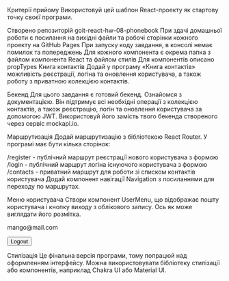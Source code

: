 Критерії прийому Використовуй цей шаблон React-проекту як стартову точку своєї
програми.

Створено репозиторій goit-react-hw-08-phonebook При здачі домашньої роботи є
посилання на вихідні файли та робочі сторінки кожного проекту на GitHub Pages
При запуску коду завдання, в консолі немає помилок та попереджень Для кожного
компонента є окрема папка з файлом компонента React та файлом стилів Для
компонентів описано propTypes Книга контактів Додай у програму «Книга контактів»
можливість реєстрації, логіна та оновлення користувача, а також роботу з
приватною колекцією контактів.

Бекенд Для цього завдання є готовий бекенд. Ознайомся з документацією. Він
підтримує всі необхідні операції з колекцією контактів, а також реєстрацію,
логін та оновлення користувача за допомогою JWT. Використовуй його замість твого
бекенда створеного через сервіс mockapi.io.

Маршрутизація Додай маршрутизацію з бібліотекою React Router. У програмі має
бути кілька сторінок:

/register - публічний маршрут реєстрації нового користувача з формою /login -
публічний маршрут логіна існуючого користувача з формою /contacts - приватний
маршрут для роботи зі списком контактів користувача Додай компонент навігації
Navigation з посиланнями для переходу по маршрутах.

Меню користувача Створи компонент UserMenu, що відображає пошту користувача і
кнопку виходу з облікового запису. Ось як може виглядати його розмітка.

<div>
  <p>mango@mail.com</p>
  <button>Logout</button>
</div>

Стилізація Це фінальна версія програми, тому попрацюй над оформленням
інтерфейсу. Можна використовувати бібліотеку стилізації або компонентів,
наприклад Chakra UI або Material UI.
